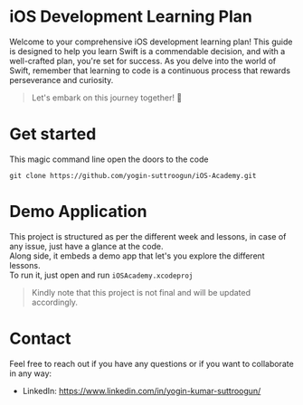 # iOS Development Learning Plan

Welcome to your comprehensive iOS development learning plan! This guide is designed to help you learn Swift is a commendable decision, and with a well-crafted plan, you're set for success. As you delve into the world of Swift, remember that learning to code is a continuous process that rewards perseverance and curiosity.
> Let's embark on this journey together! 🦾

# Get started

This magic command line open the doors to the code
```
git clone https://github.com/yogin-suttroogun/iOS-Academy.git
```

# Demo Application

This project is structured as per the different week and lessons, in case of any issue, just have a glance at the code.
<br>Along side, it embeds a demo app that let's you explore the different lessons.
<br>To run it, just open and run `iOSAcademy.xcodeproj`
> Kindly note that this project is not final and will be updated accordingly.


# Contact

Feel free to reach out if you have any questions or if you want to collaborate in any way:
- LinkedIn: https://www.linkedin.com/in/yogin-kumar-suttroogun/
